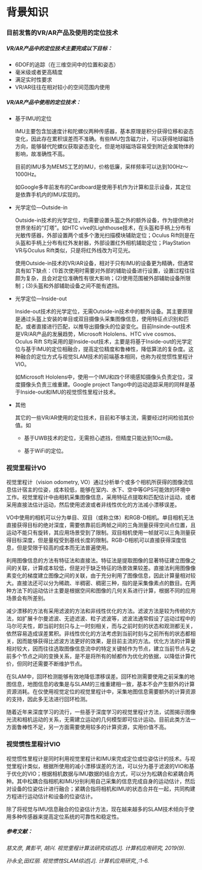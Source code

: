 # 背景知识

### 目前发售的VR/AR产品及使用的定位技术

##### VR/AR产品中的定位技术主要完成以下目标：

- 6DOF的追踪（在三维空间中的位置和姿态）
- 毫米级或者更高精度
- 满足实时性要求
- VR/AR往往在相对较小的空间范围内使用

##### VR/AR产品中使用的定位技术：

- 基于IMU的定位
  
  IMU主要包含加速度计和陀螺仪两种传感器，基本原理是积分获得位移和姿态变化，因此存在累积误差而不准确。有些IMU包含磁力计，可以获得地球磁场方向，能够替代陀螺仪获取姿态变化，但是地球磁场容易受到附近金属物体的影响，故准确性不高。
  
  目前的IMU多为MEMS工艺的IMU，价格低廉，采样频率可以达到100Hz～1000Hz。
  
  如Google多年前发布的Cardboard是使用手机作为计算和显示设备，其定位是依靠手机内的IMU实现的。

- 光学定位—Outside-in
  
  Outside-in技术的光学定位，均需要设置头盔之外的额外设备，作为提供绝对世界坐标的“灯塔”。如HTC vive的Lighthouse技术，在头盔和手柄上分布有光敏传感器，外部设置两个或多个激光扫描模块辅助定位；Oculus Rift则是在头盔和手柄上分布有红外发射器，外部设置红外相机辅助定位；PlayStation VR与Oculus Rift类似，只是将红外线改为可见光。
  
  使用Outside-in技术的VR/AR设备，相对于只有IMU的设备更为精确，但通常具有如下缺点：(1)首次使用时需要对外部的辅助设备进行设置，设置过程往往颇为复杂，且会对定位准确性有很大影响；(2)使用范围被外部辅助设备所限制；(3)头盔和外部辅助设备之间不能有遮挡。

- 光学定位—Inside-out
  
  Inside-out技术的光学定位，无需Outside-in技术中的额外设备。其主要原理是通过头盔上安装的单目或双目摄像头采集图像信息，使用特征点识别和匹配，或者直接进行匹配，以推导出摄像头的位姿变化。目前Insinde-out技术是VR/AR产品的发展趋势，Microsoft Hololens、HTC vive cosmos、Oculus Rift S均采用的是Inside-out技术，主要是将基于Inside-out的光学定位与基于IMU的定位相融合，提高定位精度和鲁棒性，降低算法的复杂度。这种融合的定位方式与视觉SLAM技术的前端基本相同，也称为视觉惯性里程计VIO。
  
  如Microsoft Hololens中，使用一个IMU和四个环境感知摄像头负责定位，深度摄像头负责三维重建。Google project Tango中的运动追踪采用的同样是基于Inside-out和IMU的视觉惯性里程计技术。

- 其他
  
  其它的一些VR/AR使用的定位技术，目前和不够主流，需要经过时间检验其价值。如
  
  - 基于UWB技术的定位，无需担心遮挡，但精度只能达到10cm级。
  
  - 基于WiFi的定位。

### 视觉里程计VO

视觉里程计（vision odometry, VO）通过分析单个或多个相机所获得的图像流信息估计宿主的位姿，成本较低，能够在室内、水下、空中等GPS可能效的环境中工作。视觉里程计中由相机采集图像信息，采用特征点提取和匹配估计运动，或者采用直接法估计运动，然后使用滤波或者非线性优化的方法减小漂移误差。

VO中使用的相机可以分为单目、双目（或称立体）和RGB-D相机。单目相机无法直接获得目标的绝对深度，需要依靠前后两帧之间的三角测量获得空间点位置，且运动不能只有旋转，其应用场景受到了限制。双目相机使用一帧就可以三角测量获得目标深度，但是量程受到基线长度的限制。RGB-D相机可以直接获得深度信息，但是受限于较高的成本而无法普遍使用。

利用图像信息的方法有特征法和直接法。特征法是提取图像的显著特征建立图像之间的关联，计算成本较低，但是对于缺乏特征的场景效果较差。直接法利用图像像素变化的梯度建立图像之间的关联，由于充分利用了图像信息，因此计算量相对较大。直接法还可以分为稀疏、半稠密、稠密三种，指的是采集像素点的数目。在两种方法下的运动估计主要是根据空间和图像的几何关系进行计算，根据不同的应用场景会有所差别。

减少漂移的方法有采用滤波的方法和非线性优化的方法。滤波方法是较为传统的方法，如扩展卡尔曼滤波、无迹滤波、粒子滤波等，滤波法通常假设了运动过程中的马尔可夫性，即当前时刻只与上一时刻相关，而与之前时刻的状态和观测都无关，依然容易造成误差累积。非线性优化的方法考虑到当前时刻与之前所有的状态都相关，因而能够获得比滤波方法更好的效果，是目前主流的方法。优化方法的计算量相对较大，因而往往选取图像信息流中的特定关键帧作为节点，建立当前节点与之前多个节点之间的变换关系，是不是将所有的帧都作为优化的依据，以降低计算代价，但同时还需要不断维护节点。

在SLAM中，回环检测能够有效地降低漂移误差。回环检测需要使用之前采集的地图信息，地图信息的收集是与SLAM的三维重建相一致，基本不会产生额外的计算资源消耗。在仅使用视觉定位的视觉里程计中，采集地图信息需要额外的计算资源的支持，因此多无法进行回环检测。

随着近年来深度学习的流行，一些基于深度学习的视觉里程计方法，试图揭示图像光流和相机运动的关系，无需建立运动的几何模型即可估计运动。目前此类方法一方面鲁棒性不足，另一方面需要使用较多的计算资源，实用价值不高。

### 视觉惯性里程计VIO

视觉惯性里程计是同时利用视觉里程计和IMU来完成定位或位姿估计的技术。与视觉里程计类似，根据所使用的减小漂移误差的方法，可以分为基于滤波的VIO和基于优化的VIO；根据相机数据与IMU数据的结合方式，可以分为松耦合和紧耦合两种。其中松耦合指相机和IMU分别利用自己采集的信息完成自身的运动估计，然后对设备的位姿估计进行融合；紧耦合指将相机和IMU的状态合并在一起，共同构建方程进行运动估计和设备的位姿估计。

除了将视觉与IMU信息融合的位姿估计方法，现在越来越多的SLAM技术倾向于使用多种传感器来提高定位系统的可靠性和稳定性。

##### 参考文献：

*慈文彦, 黄影平, 胡兴. 视觉里程计算法研究综述[J]. 计算机应用研究, 2019(9).*

*孙永全,田红丽. 视觉惯性SLAM综述[J]. 计算机应用研究,,:1-6.* 
